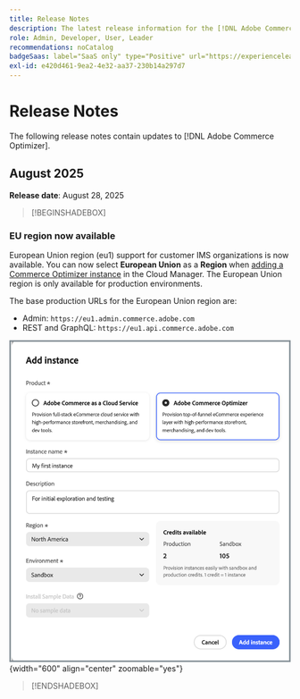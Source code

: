 ```yaml
---
title: Release Notes
description: The latest release information for the [!DNL Adobe Commerce Optimizer].
role: Admin, Developer, User, Leader
recommendations: noCatalog
badgeSaas: label="SaaS only" type="Positive" url="https://experienceleague.adobe.com/en/docs/commerce/user-guides/product-solutions" tooltip="Applies to Adobe Commerce as a Cloud Service and Adobe Commerce Optimizer projects only (Adobe-managed SaaS infrastructure)."
exl-id: e420d461-9ea2-4e32-aa37-230b14a297d7
---
```

# Release Notes

The following release notes contain updates to [!DNL Adobe Commerce Optimizer].

## August 2025

**Release date**: August 28, 2025

>[!BEGINSHADEBOX]

### EU region now available

European Union region (eu1) support for customer IMS organizations is now available. You can now select **European Union** as a **Region** when [adding a Commerce Optimizer instance](./get-started.md#step-1-create-an-instance) in the Cloud Manager. The European Union region is only available for production environments.

The base production URLs for the European Union region are:

* Admin: `https://eu1.admin.commerce.adobe.com`
* REST and GraphQL: `https://eu1.api.commerce.adobe.com`

![create instance](./assets/create-instance.png){width="600" align="center" zoomable="yes"}

>[!ENDSHADEBOX]
